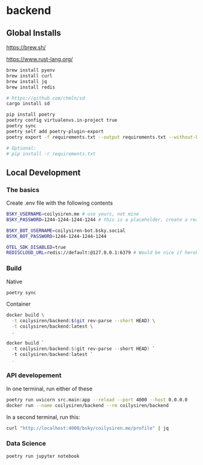 # backend

## Global Installs

https://brew.sh/

https://www.rust-lang.org/

```bash
brew install pyenv
brew install curl
brew install jq
brew install redis

# https://github.com/chmln/sd
cargo install sd

pip install poetry
poetry config virtualenvs.in-project true
poetry sync
poetry self add poetry-plugin-export
poetry export -f requirements.txt --output requirements.txt --without-hashes

# Optional:
# pip install -r requirements.txt
```

## Local Development

### The basics

Create .env file with the following contents

```bash
BSKY_USERNAME=coilysiren.me # use yours, not mine
BSKY_PASSWORD=1244-1244-1244-1244 # this is a placeholder, create a real one here: https://bsky.app/settings/app-passwords

BSKY_BOT_USERNAME=coilysiren-bot.bsky.social
BSYK_BOT_PASSWORD=1244-1244-1244-1244

OTEL_SDK_DISABLED=true
REDISCLOUD_URL=redis://default:@127.0.0.1:6379 # Would be nice if heroku just provisioned it as "REDIS_URL", but alas. And we should match heroku locally.
```

### Build

Native

```bash
poetry sync
```

Container

```bash
docker build \
  -t coilysiren/backend:$(git rev-parse --short HEAD) \
  -t coilysiren/backend:latest \
  .
```

```powershell
docker build `
  -t coilysiren/backend:$(git rev-parse --short HEAD) `
  -t coilysiren/backend:latest `
  .
```

### API developement

In one terminal, run either of these

```bash
poetry run uvicorn src.main:app --reload --port 4000 --host 0.0.0.0
docker run --name coilysiren/backend --rm coilysiren/backend
```

In a second terminal, run this:

```bash
curl "http://localhost:4000/bsky/coilysiren.me/profile" | jq
```

### Data Science

```bash
poetry run jupyter notebook
```
